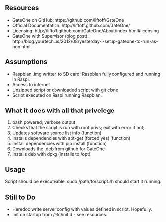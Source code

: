 <html>
<head>
</head>
<body>
<h2>Resources</h2>
<ul>
<li>GateOne on GitHub: https://github.com/liftoff/GateOne</li>
<li>Official Documentation: http://liftoff.github.com/GateOne/</li>
<li>Licensing: http://liftoff.github.com/GateOne/About/index.html#licensing</li>
<li>GateOne with Supervisor (blog post): http://blog.yourtech.us/2012/08/yesterday-i-setup-gateone-to-run-as-non.html</li>
</ul>
<h2>Assumptions</h2>
<ul>
<li>Raspbian .img written to SD card; Raspbian fully configured and running in Raspi.</li>
<li>Access to internet</li>
<li>Unzipped script or downloaded script with git clone
<li>Script executed on Raspi running Raspbian.
</ul>
<h2>What it does with all that privelege</h2>
<ol>
<li>bash powered; verbose output
<li>Checks that the script is run with root privs; exit with error if not;
<li>Updates software source list info (function)
<li>Installs dependencies with apt-get (forced yes) (function)
<li>Install dependencies with pip install (function)
<li>Downloads the .deb from github for GateOne
<li>Installs deb with dpkg (installs to /opt)
</ol>
<h2>Usage</h2>
Script should be executeable. sudo /path/to/script.sh should start it running.
<h2>Still to Do</h2>
<ul><li>Heredoc write server config with values defined in script. Hopefully.
<li>Init on startup from /etc/init.d - see resources.
</ul>
</body>
</html>

